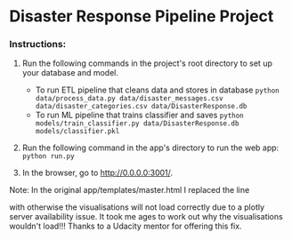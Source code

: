 # Disaster Response Pipeline Project

### Instructions:
1. Run the following commands in the project's root directory to set up your database and model.

    - To run ETL pipeline that cleans data and stores in database
        `python data/process_data.py data/disaster_messages.csv data/disaster_categories.csv data/DisasterResponse.db`
    - To run ML pipeline that trains classifier and saves
        `python models/train_classifier.py data/DisasterResponse.db models/classifier.pkl`

2. Run the following command in the app's directory to run the web app:
    `python run.py`

3. In the browser, go to http://0.0.0.0:3001/.

Note: In the original app/templates/master.html I replaced the line 
<script src="https://d14fo0winaifog.cloudfront.net/plotly-basic.js"></script> with 
<script src="https://d14fo0winaifog.cloudfront.net/plotly-basic.js"></script> otherwise the visualisations will not load correctly due to a plotly server availability issue. It took me ages to work out why the visualisations wouldn't load!!! Thanks to a Udacity mentor for offering this fix.